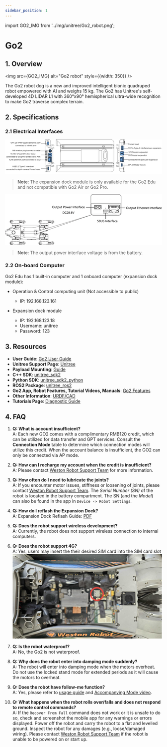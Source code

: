 ```yaml
---
sidebar_position: 1
---
```


import GO2_IMG from '../img/unitree/Go2_robot.png';

# Go2

## 1. Overview

<img src={GO2_IMG} alt="Go2 robot" style={{width: 350}} />

The Go2 robot dog is a new and improved intelligent bionic quadruped robot empowered with AI and weighs 15 kg. The Go2 has Unitree's self-developed 4D LIDAR L1 with 360°x90° hemispherical ultra-wide recognition to make Go2 traverse complex terrain.

## 2. Specifications

### 2.1 Electrical Interfaces

![](../img/unitree/Go2_expansion_dock_specs.png)
> **Note**: The expansion dock module is only available for the Go2 Edu and not compatible with Go2 Air or Go2 Pro.

![](../img/unitree/Go2_electrical_interfaces.png)
> **Note**: The output power interface voltage is from the battery.


### 2.2 On-board Computer

Go2 Edu has 1 built-in computer and 1 onboard computer (expansion dock module):

- Operation & Control computing unit (Not accessible to public)
    - IP: 192.168.123.161
     
- Expansion dock module
    - IP: 192.168.123.18
    - Username: unitree
    - Password: 123

## 3. Resources

* **User Guide**: [Go2 User Guide](https://tangrobot.sharepoint.com/:p:/s/Public-Outgoing/ESCOlfuKT5lPkwCnOFUoYbwB5Jr5o4meAyXd2lpGB09W5w?e=ixXe5e)
* **Unitree Support Page**: [Unitree](https://support.unitree.com/home/en/developer/about_Go2)
* **Payload Mounting**: [Guide](https://support.unitree.com/home/en/developer/Payload)
* **C++ SDK**: [unitree_sdk2](https://github.com/unitreerobotics/unitree_sdk2)
* **Python SDK**: [unitree_sdk2_python](https://github.com/unitreerobotics/unitree_sdk2_python)
* **ROS2 Package**: [unitree_ros2](https://github.com/unitreerobotics/unitree_ros2)
* **Go2 App, Robot Features, Tutorial Videos, Manuals**: [Go2 Features](https://www.unitree.com/app/go2) 
* **Other Information**: [URDF/CAD](https://support.unitree.com/home/en/developer/Obtain%20SDK)
* **Tutorials Page**: [Diagnostic Guide](/tutorial/intro)

## 4. FAQ

1. **Q: What is account insufficient?**  
    A: Each new GO2 comes with a complimentary RMB120 credit, which can be utilized for data transfer and GPT services. Consult the **Connection Mode** table to determine which connection modes will utilize this credit. When the account balance is insufficient, the GO2 can only be connected via AP mode.

2. **Q: How can I recharge my account when the credit is insufficient?**  
    A: Please contact [Weston Robot Support Team](https://forms.office.com/pages/responsepage.aspx?id=NTNVCC0zFkWzGo_3Vcs_4KxdsbBJKHVIkFlOJLtAMMlUQkJZMU8wM1EyTkRUVUJCVzA2WVdQNzBSMCQlQCN0PWcu&route=shorturl) for more information.

3. **Q: How often do I need to lubricate the joints?**  
    A: If you encounter motor issues, stiffness or loosening of joints, please contact [Weston Robot Support Team](https://forms.office.com/pages/responsepage.aspx?id=NTNVCC0zFkWzGo_3Vcs_4KxdsbBJKHVIkFlOJLtAMMlUQkJZMU8wM1EyTkRUVUJCVzA2WVdQNzBSMCQlQCN0PWcu&route=shorturl).
    The *Serial Number (SN)* of the robot is located in the battery compartment. The SN (and the *Model*) can also be found in the app in `Device -> Robot Settings`.

4. **Q: How do I reflash the Expansion Dock?**   
    A: Expansion Dock Reflash Guide: [PDF](https://tangrobot.sharepoint.com/:b:/s/Public-Outgoing/EcQ3PHojLhZBsDg1oBpvPPIBWyJiSJPyAZMsk91ZnXbBJg?e=YaKBgf)

5. **Q: Does the robot support wireless development?**   
    A: Currently, the robot does not support wireless connection to internal computers.

6. **Q: Does the robot support 4G?**   
    A: Yes, users may insert the their desired SIM card into the SIM card slot![](../img/unitree/Go2_simcard_slot.png)

7. **Q: Is the robot waterproof?**   
    A: No, the Go2 is not waterproof.

8. **Q: Why does the robot enter into damping mode suddenly?**   
    A: The robot will enter into damping mode when the motors overheat. Do not use the locked stand mode for extended periods as it will cause the motors to overheat.

9. **Q: Does the robot have follow-me function?**   
    A: Yes, please refer to [usage guide](https://support.unitree.com/home/en/developer/UWB%20Application) and [Accompanying Mode video](https://www.unitree.com/app/go2).

10. **Q: What happens when the robot rolls over/falls and does not respond to remote control commands?**   
    A: If the `Recover From Fall` command does not work or it is unsafe to do so, check and screenshot the mobile app for any warnings or errors displayed. Power off the robot and carry the robot to a flat and levelled ground. Inspect the robot for any damages (e.g., loose/damaged wiring). Please contact [Weston Robot Support Team](https://forms.office.com/pages/responsepage.aspx?id=NTNVCC0zFkWzGo_3Vcs_4KxdsbBJKHVIkFlOJLtAMMlUQkJZMU8wM1EyTkRUVUJCVzA2WVdQNzBSMCQlQCN0PWcu&route=shorturl) if the robot is unable to be powered on or start up.
